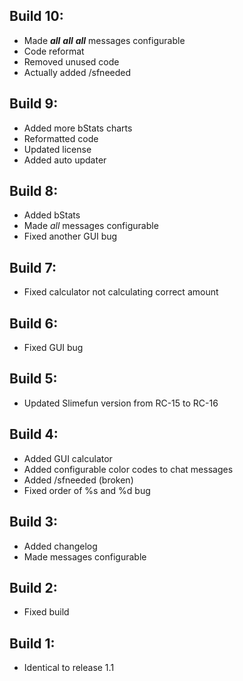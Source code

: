 ## Build 10:
- Made ***all*** ***all*** ***all*** messages configurable
- Code reformat
- Removed unused code
- Actually added /sfneeded

## Build 9:
- Added more bStats charts
- Reformatted code
- Updated license
- Added auto updater

## Build 8:
- Added bStats
- Made *all* messages configurable
- Fixed another GUI bug

## Build 7:
- Fixed calculator not calculating correct amount

## Build 6:
- Fixed GUI bug

## Build 5:
- Updated Slimefun version from RC-15 to RC-16

## Build 4:
- Added GUI calculator
- Added configurable color codes to chat messages
- Added /sfneeded (broken)
- Fixed order of %s and %d bug

## Build 3:
- Added changelog
- Made messages configurable

## Build 2:
- Fixed build

## Build 1:
- Identical to release 1.1